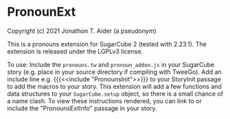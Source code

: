 # PronounExt
Copyright (c) 2021 Jonathon T. Aider (a pseudonym)

This is a pronouns extension for SugarCube 2 (tested with 2.23.1). The extension is released under the LGPLv3 license.

To use: Include the `pronouns.tw` and `pronoun_addon.js` in your SugarCube story (e.g. place in your source directory if compiling with TweeGo). Add an include line e.g. {{{<<include "PronounsInit">>}}} to your StoryInit passage to add the macros to your story. This extension will add a few functions and data structures to your `SugarCube.setup` object, so there is a small chance of a name clash. To view these instructions rendered, you can link to or include the "PronounsExtInfo" passage in your story.